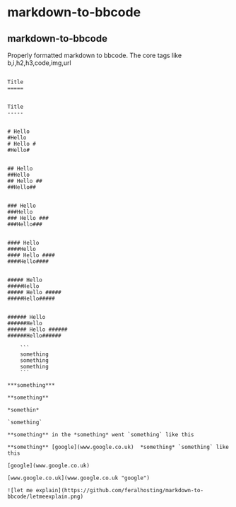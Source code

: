 markdown-to-bbcode
==================

markdown-to-bbcode
-

Properly formatted markdown to bbcode. The core tags like b,i,h2,h3,code,img,url

```

Title
=====


Title
-----


# Hello
#Hello
# Hello #
#Hello#


## Hello
##Hello
## Hello ##
##Hello##


### Hello
###Hello
### Hello ###
###Hello###


#### Hello
####Hello
#### Hello ####
####Hello####


##### Hello
#####Hello
##### Hello #####
#####Hello#####


###### Hello
######Hello
###### Hello ######
######Hello######

	```
	something
	something
	something
	```

***something***

**something**

*somethin*

`something`

**something** in the *something* went `something` like this

**something** [google](www.google.co.uk)  *something* `something` like this

[google](www.google.co.uk)

[www.google.co.uk](www.google.co.uk "google")

![let me explain](https://github.com/feralhosting/markdown-to-bbcode/letmeexplain.png)
```
